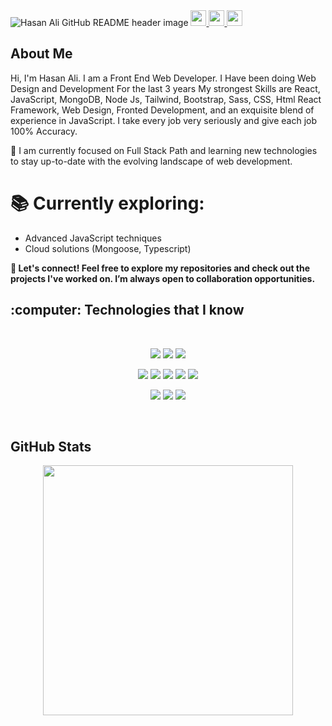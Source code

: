 <img src="https://i.ibb.co.com/30cjRXf/Web-Developer.png" alt="Hasan Ali GitHub README header image"> 

<a href="https://www.linkedin.com/in/hasanali207/" >
<img src="https://img.shields.io/badge/linkedin-%230077B5.svg?&style=for-the-badge&logo=linkedin&logoColor=white" height=25>
</a> 
<a href="https://www.instagram.com/hasanali142228/">
<img src="https://img.shields.io/badge/instagram-%23E4405F.svg?&style=for-the-badge&logo=instagram&logoColor=white" height=25>
</a> 
<a href="https://www.youtube.com/@hasandevpro">
<img src="https://img.shields.io/badge/youtube-%2312100E.svg?&style=for-the-badge&logo=youtube&logoColor=white" height=25>
</a> 
<h2>About Me</h2>
<p>Hi, I'm Hasan Ali. I am a Front End Web Developer. I Have been doing Web Design and Development For the last 3 years My strongest Skills are React, JavaScript, MongoDB, Node Js, Tailwind, Bootstrap, Sass, CSS, Html React Framework, Web Design, Fronted Development, and an exquisite blend of experience in JavaScript. I take every job very seriously and give each job 100% Accuracy. </p>

<p>🎯 I am currently focused on Full Stack Path and learning new technologies to stay up-to-date with the evolving landscape of web development. </p>

<h1>📚 Currently exploring: </h1>

<ul> 
    <li> Advanced JavaScript techniques
</li>
    <li> Cloud solutions (Mongoose, Typescript)
</li>
  
 </ul>
<p> <b>🚀 Let's connect! Feel free to explore my repositories and check out the projects I've worked on. I’m always open to collaboration opportunities. </b> </p>





<h2>:computer: Technologies that I know</h2>

<br>
<p align="center">
<img src="https://i.ibb.co.com/vq4LHqG/HTML.png"/>
<img src="https://i.ibb.co.com/FB67Gtx/css.png"/>
<img src="https://i.ibb.co.com/GnNBR01/tailwind.png"/>
</p>
<p align="center">
<img src="https://i.ibb.co.com/0CbBfTc/Java-Script.png"/>
<img src="https://i.ibb.co.com/Mg5fZWh/react.png"/>
<img src="https://i.ibb.co.com/3Rz4kx3/node.png"/>
<img src="https://i.ibb.co.com/qN9wSnB/express.png"/>
<img src="https://i.ibb.co.com/2S0F4xB/mongo.png"/>
</p>
<p align="center">
<img src="https://i.ibb.co.com/R0mv1TV/firebase.png"/>
<img src="https://i.ibb.co.com/YLbxXmm/Bootsrap.png"/>
<img src="https://i.ibb.co.com/nm92201/sass.png"/>
</p><br/>

<!--  
<p><a href="https://weekly-vue.news/issues">➡️ More issues</a></p> -->
<h2>GitHub Stats</h2>
<div  align="center"> <img width=400 src='https://github-readme-streak-stats.herokuapp.com/?user=hasanali207&theme=vue-dark&hide_border=true' /> </div>




